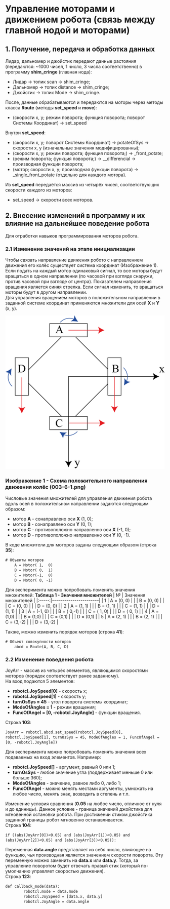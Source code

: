 # Управление моторами и движением робота (связь между главной нодой и моторами)

## 1. Получение, передача и обработка данных

Лидар, дальномер и джойстик передают данные растояния (передаются: ~1000 чисел, 1 число, 3 числа соответственно) в программу **shim_cringe** (главная нода):
- Лидар -> топик scan -> shim_cringe;
- Дальномер -> топик distance -> shim_cringe;
- Джойстик -> топик Mode -> shim_cringe.

После, данные обрабатываются и передаются на моторы через методы класса **Route** (методы **set_speed** и **move**):
- (скорости x, y; режим поворота; функция поворота; поворот Системы Координат) -> set_speed

Внутри **set_speed**:
- (скорости x, y; поворот Системы Координат) -> potateOfSys -> скорости x, y (изначальные значения модифицированны);
- (скорости x, y; режим поворота; функция поворота;) -> _front_potate;
- (режим поворота; функция поворота;) -> __differencial -> производная функции поворота;
- (мотор; скорости x, y; производная функции поворота) -> _single_front_potate (отдельно для каждого мотора).

Из **set_speed** передаётся массив из четырёх чисел, соответствующих скорости каждого из моторов:
- set_speed -> скорости всех моторов.


## 2. Внесение изменений в программу и их влияние на дальнейшее поведение робота
Для отработки навыков программирования моторов робота.

### 2.1 Изменение значений на этапе инициализации
Чтобы связать направление движения робото с направлением движения его колёс существует система координат (Изображение 1). Если подать на каждый мотор одинаковый сигнал, то все моторы будут вращаться в одном направлении (по часовой при взгляде снаружи, против часовой при взгляде от центра). Показателем направления вращения является синяя стрелка. Если сигнал изменить, то вращаться моторы будут в другом направлении.\
Для управления вращением моторов в положительном направлении в заданной системе координат применяются множители для осей **X** и **Y** (x, y).

![Image_1](https://github.com/Hedgehog0224/catkin_ws/blob/docs/Documentation/Images/Folder-3-6/003-6-1.png)
### Изображение 1 - Схема положительного направления движения колёс (003-6-1.png)

Числовые значения множителей для управления движения робота вдоль осей в положительном направлении задаются следующим образом:
- мотор **A** - сонаправлено оси **X** (1, 0);
- мотор **B** - сонаправлено оси **Y** (0, 1);
- мотор **C** - противоположно направленно оси **X** (-1, 0);
- мотор **D** - противоположно направленно оси **Y** (0, -1).

В коде множители для моторов заданы следующим образом (cтрока **35**):
```
# Объекты моторов
    A = Motor( 1,  0)
    B = Motor( 0,  1)
    C = Motor(-1,  0)
    D = Motor( 0, -1)
```

Для эксперимента можно попробовать поменять значения множителей:
**Таблица 1 - Значения множителей**
| №     | Значения множителей   |
|:-----:|-----------------------|
| 1     | A = (0, 0)            |
|       | B = (0, 0)            |
|       | C = (0, 0)            |
|       | D = (0, 0)            |
| 2     | A = (1, 1)            |
|       | B = (1, 1)            |
|       | C = (1, 1)            |
|       | D = (1, 1)            |
| 3     | A = (-1, 0)           |
|       | B = ( 0,-1)           |
|       | C = ( 1, 0)           |
|       | D = ( 0, 1)           |
| 4     | A = (1,0)             |
|       | B = (1,0)             |
|       | C = (0,1)             |
|       | D = (0,1)             |
| 5     | A = (2, 1)            |
|       | B = (2, 1)            |
|       | C = (3,-2)            |
|       | D = (3,-2)            |

Также, можно изменить порядок моторов (строка **41**):
```
# Объект совокупности моторов
    abcd = Route(A, B, C, D)
```

### 2.2 Изменение поведения робота
JoyArr - массив из четырёх элементов, являющимся скоростями моторов (порядок соответствует ранее заданному).\
На вход подаются 5 элементов:
- **robotcl.JoySpeed[0]** - скорость x;
- **robotcl.JoySpeed[1]** - скорость y;
- **turnOsSys = 45** - угол поворота системы координат;
- **ModeOfAngles = 1** - режим вращения;
- **FuncOfAngel = [0, -robotcl.JoyAngle]** - функции вращения.

Строка **103**:
```
JoyArr = robotcl.abcd.set_speed(robotcl.JoySpeed[0], robotcl.JoySpeed[1], turnOsSys = 45, ModeOfAngles = 1, FuncOfAngel = [0, -robotcl.JoyAngle])
```

Для эксперимента можно попробовать поменять значения всех подаваемых на вход элементов. Например:
- **robotcl.JoySpeed[]** - аргумент, равный 0 или 1;
- **turnOsSys** - любое значение угла (поддерживает меньше 0 или больше 360);
- **ModeOfAngles** - значение, равное либо 0, либо 1;
- **FuncOfAngel** - можно менять местами аргументы, умножать на любое число, менять знак, возводить в степень и т.п.


Изменение условия сравнения (**0.05** на любое число, отличное от нуля и до единицы). Данное условие - граница значений джойстика для мгновенной остановки робота. При достижении стиком джойстика заданной границы робот мгновенно останавливается.\
Строка **104**:
```
if ((abs(JoyArr[0])<0.05) and (abs(JoyArr[1])<0.05) and (abs(JoyArr[2])<0.05) and (abs(JoyArr[3])<0.05)):
```


Переменная **data.angle** представляет из себя число, влияющее на функцию, чья производная является значением скорости поворота. Эту переменную можно заменить на **data.x** или **data.y**. Тогда, за управление поворотом будет отвечать правый стик (который по-умолчанию управляет скоростью движения).\
Строка **123**:
```
def callback_mode(data):
        robotcl.mode = data.mode
        robotcl.JoySpeed = [data.x, data.y]
        robotcl.JoyAngle = data.angle
```
